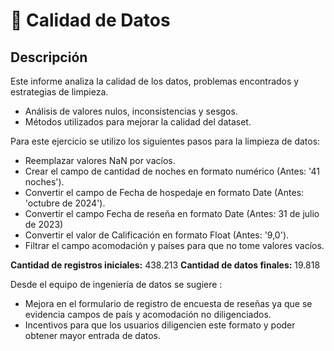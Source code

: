 # 🧹 Calidad de Datos
## Descripción
Este informe analiza la calidad de los datos, problemas encontrados y estrategias de limpieza.
- Análisis de valores nulos, inconsistencias y sesgos.
- Métodos utilizados para mejorar la calidad del dataset.

Para este ejercicio se utilizo los siguientes pasos para la limpieza de datos:

- Reemplazar valores NaN por vacíos.​
- Crear el campo de cantidad de noches en formato numérico ​(Antes: '41 noches').​
- Convertir el campo de Fecha de hospedaje en formato Date (Antes: 'octubre de ​2024').​
- Convertir el campo Fecha de reseña en formato Date (Antes: 31 de julio de 2023)​
- Convertir el valor de Calificación en formato Float (Antes: '9,0').​
- Filtrar el campo acomodación y países para que no tome valores vacíos.

**Cantidad de registros iniciales:** 438.213
**Cantidad de datos finales:** 19.818

Desde el equipo de ingeniería de datos se sugiere :​

- Mejora en el formulario de registro de encuesta de reseñas ya que se evidencia campos de país y acomodación no diligenciados.​
- Incentivos para que los usuarios diligencien este formato y poder obtener mayor entrada de datos.
